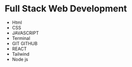 # Full Stack Web Development 
 
 - Html
 - CSS
 - JAVASCRIPT
 - Terminal
 - GIT GITHUB
 - REACT
 - Tailwind
 - Node js
   
